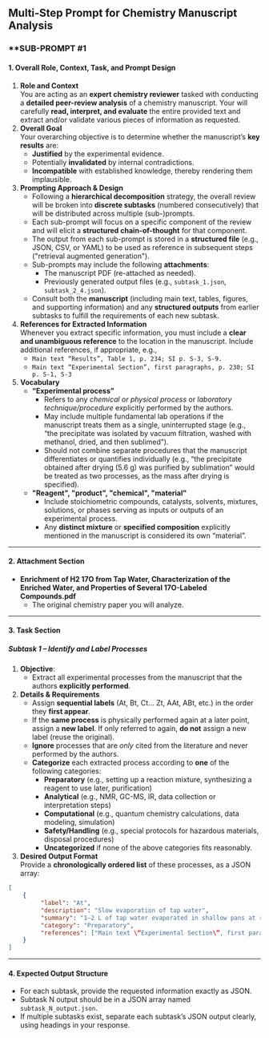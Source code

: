 ## **Multi-Step Prompt for Chemistry Manuscript Analysis**

### **SUB-PROMPT \#1  

#### **1. Overall Role, Context, Task, and Prompt Design**

1. **Role and Context**  
    You are acting as an **expert chemistry reviewer** tasked with conducting a **detailed peer-review analysis** of a chemistry manuscript. Your will carefully **read, interpret, and evaluate** the entire provided text and extract and/or validate various pieces of information as requested.
2. **Overall Goal**  
    Your overarching objective is to determine whether the manuscript’s **key results** are:  
    - **Justified** by the experimental evidence.  
    - Potentially **invalidated** by internal contradictions.  
    - **Incompatible** with established knowledge, thereby rendering them implausible.  
3. **Prompting Approach & Design**  
    - Following a **hierarchical decomposition** strategy, the overall review will be broken into **discrete subtasks** (numbered consecutively) that will be distributed across multiple (sub-)prompts.
    - Each sub-prompt will focus on a specific component of the review and will elicit a **structured chain-of-thought** for that component.  
    - The output from each sub-prompt is stored in a **structured file** (e.g., JSON, CSV, or YAML) to be used as reference in subsequent steps  ("retrieval augmented generation").  
    - Sub-prompts may include the following **attachments**:
        - The manuscript PDF (re-attached as needed).  
        - Previously generated output files (e.g., `subtask_1.json`, `subtask_2_4.json`).  
    - Consult both the **manuscript** (including main text, tables, figures, and supporting information) and any **structured outputs** from earlier subtasks to fulfill the requirements of each new subtask.  
4. **References for Extracted Information**  
    Whenever you extract specific information, you must include a **clear and unambiguous reference** to the location in the manuscript. Include additional references, if appropriate, e.g.,
    - `Main text “Results”, Table 1, p. 234; SI p. S-3, S-9.`  
    - `Main text “Experimental Section”, first paragraphs, p. 230; SI p. S-1, S-3`
5. **Vocabulary**  
    - **“Experimental process”**  
         - Refers to any *chemical or physical process* or *laboratory technique/procedure* explicitly performed by the authors.  
         - May include multiple fundamental lab operations if the manuscript treats them as a single, uninterrupted stage (e.g., “the precipitate was isolated by vacuum filtration, washed with methanol, dried, and then sublimed”).  
         - Should not combine separate procedures that the manuscript differentiates or quantifies individually (e.g., “the precipitate obtained after drying (5.6 g) was purified by sublimation” would be treated as two processes, as the mass after drying is specified).  
    - **"Reagent", "product", "chemical", "material"**  
         - Include stoichiometric compounds, catalysts, solvents, mixtures, solutions, or phases serving as inputs or outputs of an experimental process.  
         - Any **distinct mixture** or **specified composition** explicitly mentioned in the manuscript is considered its own “material”.

---

#### **2. Attachment Section**

- **Enrichment of H2 17O from Tap Water, Characterization of the Enriched Water, and Properties of Several 17O-Labeled Compounds.pdf**  
    - The original chemistry paper you will analyze.

---

#### **3. Task Section**

##### **Subtask 1 –  Identify and Label Processes**
1. **Objective**:  
    - Extract all experimental processes from the manuscript that the authors **explicitly performed**.
2. **Details & Requirements**  
    - Assign **sequential labels** (At, Bt, Ct… Zt, AAt, ABt, etc.) in the order they **first appear**.
    - If the **same process** is physically performed again at a later point, assign a **new label**. If only referred to again, **do not** assign a new label (reuse the original).
    - **Ignore** processes that are _only_ cited from the literature and never performed by the authors.
    - **Categorize** each extracted process according to **one** of the following categories:
        - **Preparatory** (e.g., setting up a reaction mixture, synthesizing a reagent to use later, purification)
        - **Analytical** (e.g., NMR, GC-MS, IR, data collection or interpretation steps)
        - **Computational** (e.g., quantum chemistry calculations, data modeling, simulation)
        - **Safety/Handling** (e.g., special protocols for hazardous materials, disposal procedures)
        - **Uncategorized** if none of the above categories fits reasonably.
3. **Desired Output Format**  
    Provide a **chronologically ordered list** of these processes, as a JSON array:

```json
[
    {
         "label": "At",
         "description": "Slow evaporation of tap water",
         "summary": "1–2 L of tap water evaporated in shallow pans at room temperature to concentrate heavier isotopes.",
         "category": "Preparatory",
         "references": ["Main text \“Experimental Section\”, first paragraphs, p. 230", "SI p. S-1, S-3"]
    }
]
```

---

#### **4. Expected Output Structure**

- For each subtask, provide the requested information exactly as JSON.
- Subtask N output should be in a JSON array named `subtask_N_output.json`.  
- If multiple subtasks exist, separate each subtask’s JSON output clearly, using headings in your response.
